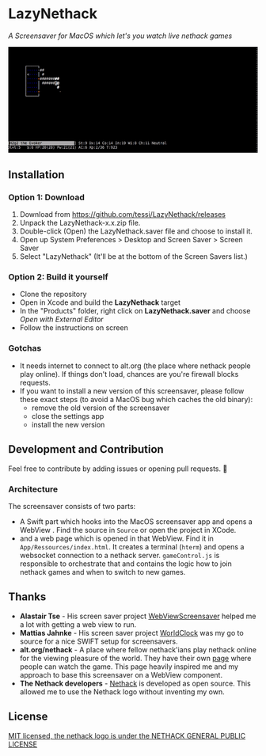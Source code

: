 # LazyNethack

*A Screensaver for MacOS which let's you watch live nethack games*

![the running screensaver](lazy_nethack.gif)

## Installation

### Option 1: Download

1. Download from https://github.com/tessi/LazyNethack/releases
1. Unpack the LazyNethack-x.x.zip file.
1. Double-click (Open) the LazyNethack.saver file and choose to install it.
1. Open up System Preferences > Desktop and Screen Saver > Screen Saver
1. Select "LazyNethack" (It'll be at the bottom of the Screen Savers list.)


### Option 2: Build it yourself

* Clone the repository
* Open in Xcode and build the **LazyNethack** target
* In the "Products" folder, right click on **LazyNethack.saver** and choose *Open with External Editor*
* Follow the instructions on screen

### Gotchas

* It needs internet to connect to alt.org (the place where nethack people play online). If things don't load, chances are you're firewall blocks requests.
* If you want to install a new version of this screensaver, please follow these exact steps (to avoid a MacOS bug which caches the old binary):
  * remove the old version of the screensaver
  * close the settings app
  * install the new version

## Development and Contribution

Feel free to contribute by adding issues or opening pull requests. 🌷

### Architecture

The screensaver consists of two parts:

* A Swift part which hooks into the MacOS screensaver app and opens a WebView . Find the source in `Source` or open the project in XCode.
* and a web page which is opened in that WebView. Find it in `App/Ressources/index.html`. It creates a terminal (`hterm`) and opens a websocket connection to a nethack server. `gameControl.js` is responsible to orchestrate that and contains the logic how to join nethack games and when to switch to new games.

## Thanks

* **Alastair Tse** - His screen saver project [WebViewScreensaver](https://github.com/liquidx/webviewscreensaver) helped me a lot with getting a web view to run.
* **Mattias Jahnke** - His screen saver project [WorldClock](https://github.com/mattiasjahnke/WordClock) was my go to source for a nice SWIFT setup for screensavers.
* **alt.org/nethack** - A place where fellow nethack'ians play nethack online for the viewing pleasure of the world. They have their own [page]() where people can watch the game. This page heavily inspired me and my approach to base this screensaver on a WebView component.
* **The Nethack developers** - [Nethack](https://www.nethack.org/) is developed as open source. This allowed me to use the Nethack logo without inventing my own.

## License

[MIT licensed, the nethack logo is under the NETHACK GENERAL PUBLIC LICENSE](https://github.com/tessi/LazyNethack/blob/master/LICENSE)
